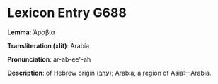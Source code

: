 # Lexicon Entry G688

**Lemma**: Ἀραβία

**Transliteration (xlit)**: Arabía

**Pronunciation**: ar-ab-ee'-ah

**Description**:
of Hebrew origin (עֲרָב); Arabia, a region of Asia:--Arabia.
